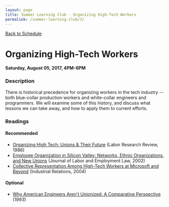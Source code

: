 ```yaml
---
layout: page
title: Summer Learning Club - Organizing High-Tech Workers
permalink: /summer-learning-club/3/
---
```

[Back to Schedule](/summer-learning-club/)

# Organizing High-Tech Workers
**Saturday, August 05, 2017, 4PM-6PM**

### Description

There is historical precedence for organizing workers in the tech industry -- both blue-collar production workers and white-collar engineers and programmers. We will examine some of this history, and discuss what lessons we can take away, and how to apply them to current efforts.

### Readings

#### Recommended

- [Organizing High Tech: Unions & Their Future](https://web.archive.org/web/20200318140849/https://digitalcommons.ilr.cornell.edu/cgi/viewcontent.cgi?referer=&httpsredir=1&article=1071&context=lrr) (Labor Research Review, 1986)
- [Employee Organization in Silicon Valley: Networks, Ethnic Organizations, and New Unions](http://scholarship.law.upenn.edu/cgi/viewcontent.cgi?article=1118&context=jbl) (Journal of Labor and Employment Law, 2002)
- [Collective Representation Among High-Tech Workers at Microsoft and Beyond](https://www.researchgate.net/publication/227538285_Collective_Representation_Among_High-Tech_Workers_at_Microsoft_and_Beyond_Lessons_from_WashTechCWA) (Industrial Relations, 2004)

#### Optional

- [Why American Engineers Aren't Unionized: A Comparative Perspective](http://engagedscholarship.csuohio.edu/cgi/viewcontent.cgi?article=1043&context=clsoc_crim_facpub) (1993)
